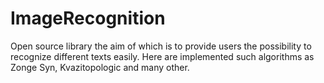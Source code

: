 # ImageRecognition
Open source library the aim of which is to provide users the possibility to recognize different texts easily. Here are implemented such algorithms as Zonge Syn, Kvazitopologic and many other.
